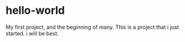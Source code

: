 # hello-world
My first project, and the beginning of many.
This is a project that i just started. i will be best.
